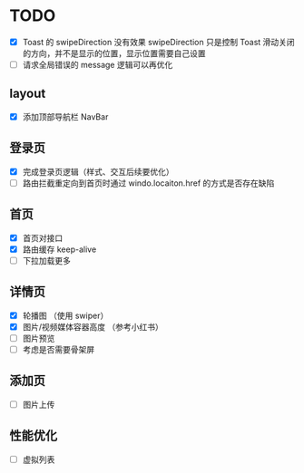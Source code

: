 # TODO

- [x] Toast 的 swipeDirection 没有效果
      swipeDirection 只是控制 Toast 滑动关闭的方向，并不是显示的位置，显示位置需要自己设置
- [ ] 请求全局错误的 message 逻辑可以再优化

## layout

- [x] 添加顶部导航栏 NavBar

## 登录页

- [x] 完成登录页逻辑（样式、交互后续要优化）
- [ ] 路由拦截重定向到首页时通过 windo.locaiton.href 的方式是否存在缺陷

## 首页

- [x] 首页对接口
- [x] 路由缓存 keep-alive
- [ ] 下拉加载更多

## 详情页

- [x] 轮播图 （使用 swiper）
- [x] 图片/视频媒体容器高度 （参考小红书）
- [ ] 图片预览
- [ ] 考虑是否需要骨架屏

## 添加页

- [ ] 图片上传

## 性能优化

- [ ] 虚拟列表
